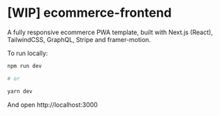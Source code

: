 # [WIP] ecommerce-frontend

A fully responsive ecommerce PWA template, built with Next.js (React), TailwindCSS, GraphQL, Stripe and framer-motion.

To run locally:

```bash
npm run dev

# or

yarn dev
```

And open http://localhost:3000
